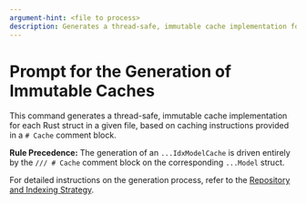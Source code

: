 ```yaml
---
argument-hint: <file to process>
description: Generates a thread-safe, immutable cache implementation for Rust structs based on caching instructions in comment blocks.
---
```


# Prompt for the Generation of Immutable Caches

This command generates a thread-safe, immutable cache implementation for each Rust struct in a given file, based on caching instructions provided in a `# Cache` comment block.

**Rule Precedence:** The generation of an `...IdxModelCache` is driven entirely by the `/// # Cache` comment block on the corresponding `...Model` struct.

For detailed instructions on the generation process, refer to the [Repository and Indexing Strategy](../../docs/guidelines/repository-and-indexing.md).